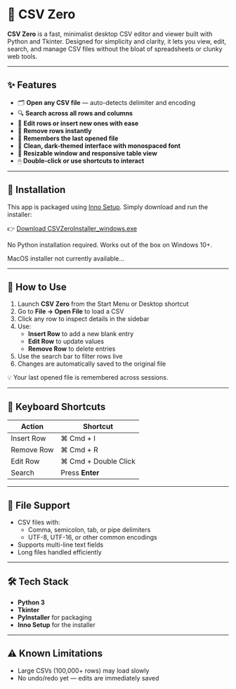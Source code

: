 # 📄 CSV Zero

**CSV Zero** is a fast, minimalist desktop CSV editor and viewer built with Python and Tkinter. Designed for simplicity and clarity, it lets you view, edit, search, and manage CSV files without the bloat of spreadsheets or clunky web tools.

---

## ✨ Features

- 🗂 **Open any CSV file** — auto-detects delimiter and encoding
- 🔍 **Search across all rows and columns**
- 📝 **Edit rows or insert new ones with ease**
- 🧹 **Remove rows instantly**
- 📁 **Remembers the last opened file**
- 🧠 **Clean, dark-themed interface with monospaced font**
- 📐 **Resizable window and responsive table view**
- 🖱 **Double-click or use shortcuts to interact**

---

## 🚀 Installation

This app is packaged using [Inno Setup](https://jrsoftware.org/isinfo.php). Simply download and run the installer:

👉 [Download CSVZeroInstaller_windows.exe](#)

No Python installation required. Works out of the box on Windows 10+.

MacOS installer not currently available...

---

## 🔧 How to Use

1. Launch **CSV Zero** from the Start Menu or Desktop shortcut
2. Go to **File → Open File** to load a CSV
3. Click any row to inspect details in the sidebar
4. Use:
   - **Insert Row** to add a new blank entry
   - **Edit Row** to update values
   - **Remove Row** to delete entries
5. Use the search bar to filter rows live
6. Changes are automatically saved to the original file

💡 Your last opened file is remembered across sessions.

---

## 🧠 Keyboard Shortcuts

| Action         | Shortcut        |
|----------------|-----------------|
| Insert Row     | ⌘ Cmd + I       |
| Remove Row     | ⌘ Cmd + R       |
| Edit Row       | ⌘ Cmd + Double Click |
| Search         | Press **Enter** |

---

## 📁 File Support

- CSV files with:
  - Comma, semicolon, tab, or pipe delimiters
  - UTF-8, UTF-16, or other common encodings
- Supports multi-line text fields
- Long files handled efficiently

---

## 🛠 Tech Stack

- **Python 3**
- **Tkinter**
- **PyInstaller** for packaging
- **Inno Setup** for the installer

---

## ⚠️ Known Limitations

- Large CSVs (100,000+ rows) may load slowly
- No undo/redo yet — edits are immediately saved